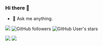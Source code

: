 ### Hi there 👋

- 💬 Ask me anything.

![](https://komarev.com/ghpvc/?username=568875138)
![GitHub followers](https://img.shields.io/github/followers/568875138?style=social)
![GitHub User's stars](https://img.shields.io/github/stars/568875138?style=social)

<tr>
  <td>
    <img src="https://github-readme-stats.vercel.app/api?username=568875138&show_icons=true&count_private=true" />
  </td>
  <td>
    <img src="https://github-readme-stats.vercel.app/api/top-langs/?username=568875138&layout=compact" />
  </td>
</tr>

